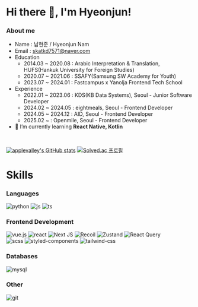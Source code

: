 # Hi there 👋, I'm Hyeonjun!

### About me 
- Name : 남현준 / Hyeonjun Nam
- Email : skatkd7571@naver.com
- Education
  - 2014.03 ~ 2020.08 : Arabic Interpretation & Translation, HUFS(Hankuk University for Foreign Studies) 
  - 2020.07 ~ 2021.06 : SSAFY(Samsung SW Academy for Youth)
  - 2023.07 ~ 2024.01 : Fastcampus x Yanolja Frontend Tech School 
- Experience
  - 2022.01 ~ 2023.06 : KDS(KB Data Systems), Seoul - Junior Software Developer
  - 2024.02 ~ 2024.05 : eightmeals, Seoul - Frontend Developer
  - 2024.05 ~ 2024.12 : AID, Seoul - Frontend Developer
  - 2025.02 ~ : Openmile, Seoul - Frontend Developer
- 🌱 I’m currently learning <b>React Native, Kotlin</b>

<br>

[![applevalley's GitHub stats](https://github-readme-stats.vercel.app/api?username=applevalley)](https://github.com/anuraghazra/github-readme-stats)
[![Solved.ac
프로필](http://mazassumnida.wtf/api/v2/generate_badge?boj=dividend)](https://solved.ac/dividend)

<!--
**applevalley/applevalley** is a ✨ _special_ ✨ repository because its `README.md` (this file) appears on your GitHub profile.

Here are some ideas to get you started:

- 🔭 I’m currently working on ...
- 🌱 I’m currently learning ...
- 👯 I’m looking to collaborate on ...
- 🤔 I’m looking for help with ...
- 💬 Ask me about ...
- 📫 How to reach me: ...
- 😄 Pronouns: ...
- ⚡ Fun fact: ...
-->

<!-- [![Gmail Badge](https://img.shields.io/badge/Gmail-d14836?style=flat-square&logo=Gmail&logoColor=white&link=mailto:snugyun01@gmail.com)](mailto:namsy13@gmail.com) -->

# Skills
<h3 align="left">Languages</h3>

  ![python](https://img.shields.io/badge/Python-3776AB?style=for-the-badge&logo=python&logoColor=white)
  ![js](https://img.shields.io/badge/JavaScript-F7DF1E?style=for-the-badge&logo=JavaScript&logoColor=white)
  ![ts](https://img.shields.io/badge/TypeScript-007ACC?style=for-the-badge&logo=typescript&logoColor=white)


<h3 align="left">Frontend Development</h3>

  ![vue.js](https://img.shields.io/badge/Vue.js-35495E?style=for-the-badge&logo=vue.js&logoColor=4FC08D)
  ![react](https://img.shields.io/badge/React-20232A?style=for-the-badge&logo=react&logoColor=61DAFB)
  ![Next JS](https://img.shields.io/badge/Next-black?style=for-the-badge&logo=next.js&logoColor=white)
  ![Recoil](https://img.shields.io/badge/Recoil-3578E5?style=for-the-badge&logo=recoil&logoColor=white)
  ![Zustand](https://img.shields.io/badge/zustand-orange?style=for-the-badge&logo=zustand&logoColor=white)
  ![React Query](https://img.shields.io/badge/-React%20Query-FF4154?style=for-the-badge&logo=react%20query&logoColor=white)
  <br/>
  ![scss](https://img.shields.io/badge/Sass-CC6699?style=for-the-badge&logo=sass&logoColor=white)
  ![styled-components](https://img.shields.io/badge/styled--components-DB7093?style=for-the-badge&logo=styled-components&logoColor=white)
  ![tailwind-css](https://img.shields.io/badge/Tailwind_CSS-38B2AC?style=for-the-badge&logo=tailwind-css&logoColor=white)

<h3 align="left">Databases</h3>

  ![mysql](https://img.shields.io/badge/MySQL-00000F?style=for-the-badge&logo=mysql&logoColor=white)


<h3 align="left">Other</h3>

  ![git](https://img.shields.io/badge/GIT-E44C30?style=for-the-badge&logo=git&logoColor=white)

